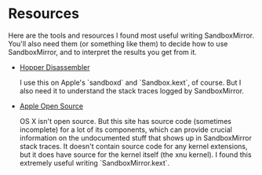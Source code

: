 # Resources

Here are the tools and resources I found most useful writing
SandboxMirror.  You'll also need them (or something like them) to
decide how to use SandboxMirror, and to interpret the results you get
from it.

* [Hopper Disassembler](https://www.hopperapp.com/)
  <p>
  I use this on Apple's `sandboxd` and `Sandbox.kext`, of course.  But
  I also need it to understand the stack traces logged by
  SandboxMirror.

* [Apple Open Source](http://opensource.apple.com/)
  <p>
  OS X isn't open source.  But this site has source code (sometimes
  incomplete) for a lot of its components, which can provide crucial
  information on the undocumented stuff that shows up in SandboxMirror
  stack traces.  It doesn't contain source code for any kernel
  extensions, but it does have source for the kernel itself (the xnu
  kernel).  I found this extremely useful writing
  `SandboxMirror.kext`.
